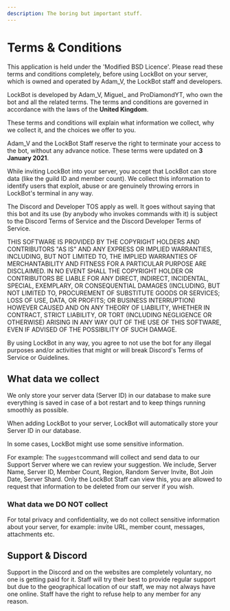 ```yaml
---
description: The boring but important stuff.
---
```


# Terms & Conditions

This application is held under the 'Modified BSD Licence'. Please read these terms and conditions completely, before using LockBot on your server, which is owned and operated by Adam\_V, the LockBot staff and developers.

LockBot is developed by Adam\_V, Miguel\_ and ProDiamondYT, who own the bot and all the related terms. The terms and conditions are governed in accordance with the laws of the **United Kingdom**.

These terms and conditions will explain what information we collect, why we collect it, and the choices we offer to you.

Adam\_V and the LockBot Staff reserve the right to terminate your access to the bot, without any advance notice. These terms were updated on **3 January 2021**.

While inviting LockBot into your server, you accept that LockBot can store data \(like the guild ID and member count\). We collect this information to identify users that exploit, abuse or are genuinely throwing errors in LockBot's terminal in any way.

The Discord and Developer TOS apply as well. It goes without saying that this bot and its use \(by anybody who invokes commands with it\) is subject to the Discord Terms of Service and the Discord Developer Terms of Service.

THIS SOFTWARE IS PROVIDED BY THE COPYRIGHT HOLDERS AND CONTRIBUTORS "AS IS" AND ANY EXPRESS OR IMPLIED WARRANTIES, INCLUDING, BUT NOT LIMITED TO, THE IMPLIED WARRANTIES OF MERCHANTABILITY AND FITNESS FOR A PARTICULAR PURPOSE ARE DISCLAIMED. IN NO EVENT SHALL THE COPYRIGHT HOLDER OR CONTRIBUTORS BE LIABLE FOR ANY DIRECT, INDIRECT, INCIDENTAL, SPECIAL, EXEMPLARY, OR CONSEQUENTIAL DAMAGES \(INCLUDING, BUT NOT LIMITED TO, PROCUREMENT OF SUBSTITUTE GOODS OR SERVICES; LOSS OF USE, DATA, OR PROFITS; OR BUSINESS INTERRUPTION\) HOWEVER CAUSED AND ON ANY THEORY OF LIABILITY, WHETHER IN CONTRACT, STRICT LIABILITY, OR TORT \(INCLUDING NEGLIGENCE OR OTHERWISE\) ARISING IN ANY WAY OUT OF THE USE OF THIS SOFTWARE, EVEN IF ADVISED OF THE POSSIBILITY OF SUCH DAMAGE.

By using LockBot in any way, you agree to not use the bot for any illegal purposes and/or activities that might or will break Discord's Terms of Service or Guidelines.

## What data we collect

We only store your server data \(Server ID\) in our database to make sure everything is saved in case of a bot restart and to keep things running smoothly as possible.

When adding LockBot to your server, LockBot will automatically store your Server ID in our database. 

In some cases, LockBot might use some sensitive information.

For example: The `suggest`command will collect and send data to our Support Server where we can review your suggestion. We include, Server Name, Server ID, Member Count, Region, Random Server Invite, Bot Join Date, Server Shard. Only the LockBot Staff can view this, you are allowed to request that information to be deleted from our server if you wish.

### What data we DO NOT collect

For total privacy and confidentiality, we do not collect sensitive information about your server, for example: invite URL, member count, messages, attachments etc.

## Support & Discord

Support in the Discord and on the websites are completely voluntary, no one is getting paid for it. Staff will try their best to provide regular support but due to the geographical location of our staff, we may not always have one online. Staff have the right to refuse help to any member for any reason.

